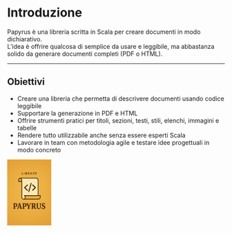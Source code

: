 # Introduzione

Papyrus è una libreria scritta in Scala per creare documenti in modo dichiarativo.  
L’idea è offrire qualcosa di semplice da usare e leggibile, ma abbastanza solido da generare documenti completi (PDF o HTML).

---

## Obiettivi

- Creare una libreria che permetta di descrivere documenti usando codice leggibile
- Supportare la generazione in PDF e HTML
- Offrire strumenti pratici per titoli, sezioni, testi, stili, elenchi, immagini e tabelle
- Rendere tutto utilizzabile anche senza essere esperti Scala
- Lavorare in team con metodologia agile e testare idee progettuali in modo concreto


<img src="../diagram/PapyrusLogo.png" alt="Logo di Papyrus" width="102" />
